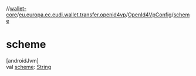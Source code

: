 //[wallet-core](../../../index.md)/[eu.europa.ec.eudi.wallet.transfer.openid4vp](../index.md)/[OpenId4VpConfig](index.md)/[scheme](scheme.md)

# scheme

[androidJvm]\
val [scheme](scheme.md): [String](https://kotlinlang.org/api/latest/jvm/stdlib/kotlin/-string/index.html)
